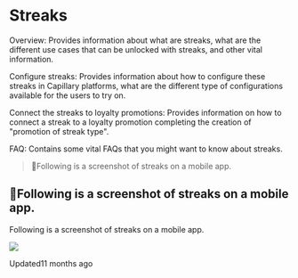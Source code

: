 # Streaks

Overview: Provides information about what are streaks, what are the different use cases that can be unlocked with streaks, and other vital information.

Configure streaks: Provides information about how to configure these streaks in Capillary platforms, what are the different type of configurations available for the users to try on.

Connect the streaks to loyalty promotions: Provides information on how to connect a streak to a loyalty promotion completing the creation of "promotion of streak type".

FAQ: Contains some vital FAQs that you might want to know about streaks.

> 📘Following is a screenshot of streaks on a mobile app.

## 📘Following is a screenshot of streaks on a mobile app.

Following is a screenshot of streaks on a mobile app.

![](https://files.readme.io/acce40f-Streaks-2.jpg)

Updated11 months ago